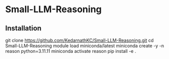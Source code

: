 # Small-LLM-Reasoning

## Installation
git clone https://github.com/KedarnathKC/Small-LLM-Reasoning.git
cd Small-LLM-Reasoning
module load miniconda/latest
miniconda create -y -n reason python=3.11.11
miniconda activate reason
pip install -e .